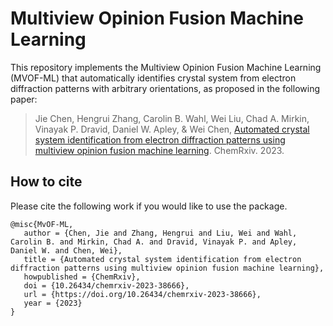 # Multiview Opinion Fusion Machine Learning

This repository implements the Multiview Opinion Fusion Machine Learning (MVOF-ML) that automatically identifies crystal system from electron diffraction patterns with arbitrary orientations, as proposed in the following paper:
> Jie Chen, Hengrui Zhang, Carolin B. Wahl, Wei Liu, Chad A. Mirkin, Vinayak P. Dravid, Daniel W. Apley, & Wei Chen,  [Automated crystal system identification from electron diffraction patterns using multiview opinion fusion machine learning](https://doi.org/10.26434/chemrxiv-2023-38666). ChemRxiv. 2023.

## How to cite

Please cite the following work if you would like to use the package.
```
@misc{MvOF-ML,
   author = {Chen, Jie and Zhang, Hengrui and Liu, Wei and Wahl, Carolin B. and Mirkin, Chad A. and Dravid, Vinayak P. and Apley, Daniel W. and Chen, Wei},
   title = {Automated crystal system identification from electron diffraction patterns using multiview opinion fusion machine learning},
   howpublished = {ChemRxiv},
   doi = {10.26434/chemrxiv-2023-38666},
   url = {https://doi.org/10.26434/chemrxiv-2023-38666},
   year = {2023}
}
```
